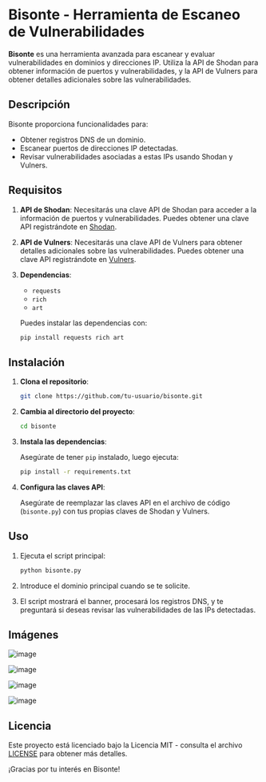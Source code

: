 # Bisonte - Herramienta de Escaneo de Vulnerabilidades

**Bisonte** es una herramienta avanzada para escanear y evaluar vulnerabilidades en dominios y direcciones IP. Utiliza la API de Shodan para obtener información de puertos y vulnerabilidades, y la API de Vulners para obtener detalles adicionales sobre las vulnerabilidades.

## Descripción

Bisonte proporciona funcionalidades para:
- Obtener registros DNS de un dominio.
- Escanear puertos de direcciones IP detectadas.
- Revisar vulnerabilidades asociadas a estas IPs usando Shodan y Vulners.

## Requisitos

1. **API de Shodan**: Necesitarás una clave API de Shodan para acceder a la información de puertos y vulnerabilidades. Puedes obtener una clave API registrándote en [Shodan](https://shodan.io/).

2. **API de Vulners**: Necesitarás una clave API de Vulners para obtener detalles adicionales sobre las vulnerabilidades. Puedes obtener una clave API registrándote en [Vulners](https://vulners.com/).

3. **Dependencias**:
    - `requests`
    - `rich`
    - `art`

    Puedes instalar las dependencias con:

    ```bash
    pip install requests rich art
    ```

## Instalación

1. **Clona el repositorio**:

    ```bash
    git clone https://github.com/tu-usuario/bisonte.git
    ```

2. **Cambia al directorio del proyecto**:

    ```bash
    cd bisonte
    ```

3. **Instala las dependencias**:

    Asegúrate de tener `pip` instalado, luego ejecuta:

    ```bash
    pip install -r requirements.txt
    ```

4. **Configura las claves API**:

    Asegúrate de reemplazar las claves API en el archivo de código (`bisonte.py`) con tus propias claves de Shodan y Vulners.

## Uso

1. Ejecuta el script principal:

    ```bash
    python bisonte.py
    ```

2. Introduce el dominio principal cuando se te solicite.

3. El script mostrará el banner, procesará los registros DNS, y te preguntará si deseas revisar las vulnerabilidades de las IPs detectadas.

## Imágenes

![image](https://github.com/user-attachments/assets/101f8451-488a-4ad8-b60d-e7b3f6927415)

![image](https://github.com/user-attachments/assets/3dafcf8e-c975-417a-90f7-27379c4e2c0f)

![image](https://github.com/user-attachments/assets/bbdd0954-4c5f-4be9-ada5-3c68d9134f13)

![image](https://github.com/user-attachments/assets/fd807e77-871c-47fc-8676-f96d13133036)

## Licencia

Este proyecto está licenciado bajo la Licencia MIT - consulta el archivo [LICENSE](LICENSE) para obtener más detalles.

¡Gracias por tu interés en Bisonte!
